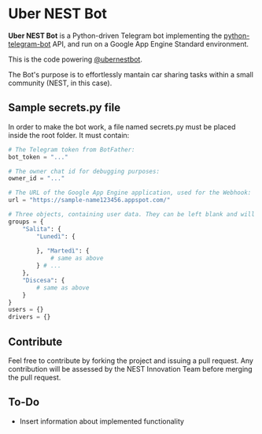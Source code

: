 # Uber NEST Bot

**Uber NEST Bot** is a Python-driven Telegram bot implementing the [python-telegram-bot](https://github.com/python-telegram-bot/python-telegram-bot) API, and run on a Google App Engine Standard environment.

This is the code powering [@ubernestbot](https://t.me/ubernestbot).

The Bot's purpose is to effortlessly mantain car sharing tasks within a small community (NEST, in this case).

## Sample secrets.py file

In order to make the bot work, a file named secrets.py must be placed inside the root folder. It must contain:

```python
# The Telegram token from BotFather:
bot_token = "..." 

# The owner chat id for debugging purposes:
owner_id = "..."

# The URL of the Google App Engine application, used for the Webhook:
url = "https://sample-name123456.appspot.com/"

# Three objects, containing user data. They can be left blank and will be filled in by the bot as people register and add their trip times.
groups = {
    "Salita": {
        "Lunedì": {
        
        }, "Martedì": {
            # same as above
        } # ...
    },
    "Discesa": {
        # same as above
    }
}
users = {}
drivers = {}
```
## Contribute
Feel free to contribute by forking the project and issuing a pull request. Any contribution will be assessed by the NEST Innovation Team before merging the pull request.

## To-Do

* Insert information about implemented functionality